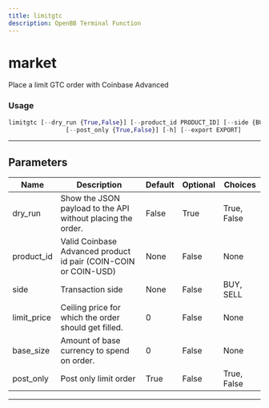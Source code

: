 ```yaml
---
title: limitgtc
description: OpenBB Terminal Function
---
```


# market

Place a limit GTC order with Coinbase Advanced

### Usage

```python
limitgtc [--dry_run {True,False}] [--product_id PRODUCT_ID] [--side {BUY,SELL}] [--limit_price LIMIT_PRICE] [--base_size BASE_SIZE]
                [--post_only {True,False}] [-h] [--export EXPORT]
```

---

## Parameters

| Name        | Description                                                     | Default | Optional | Choices     |
|-------------|-----------------------------------------------------------------|---------|----------|-------------|
| dry_run     | Show the JSON payload to the API without placing the order.     | False   | True     | True, False |
| product_id  | Valid Coinbase Advanced product id pair (COIN-COIN or COIN-USD) | None    | False    | None        |
| side        | Transaction side                                                | None    | False    | BUY, SELL   |
| limit_price | Ceiling price for which the order should get filled.            | 0       | False    | None        |
 | base_size   | Amount of base currency to spend on order.                      | 0       | False    | None        |
 | post_only   | Post only limit order                                           | True    | False    | True, False |
---
